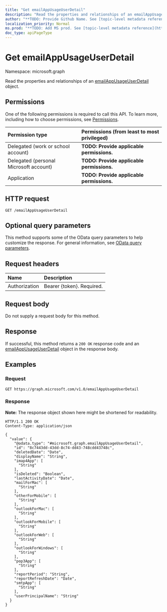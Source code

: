 ```yaml
---
title: "Get emailAppUsageUserDetail"
description: "Read the properties and relationships of an emailAppUsageUserDetail object."
author: "**TODO: Provide Github Name. See [topic-level metadata reference](https://msgo.azurewebsites.net/add/document/guidelines/metadata.html#topic-level-metadata)**"
localization_priority: Normal
ms.prod: "**TODO: Add MS prod. See [topic-level metadata reference](https://msgo.azurewebsites.net/add/document/guidelines/metadata.html#topic-level-metadata)**"
doc_type: apiPageType
---
```


# Get emailAppUsageUserDetail
Namespace: microsoft.graph



Read the properties and relationships of an [emailAppUsageUserDetail](../resources/emailappusageuserdetail.md) object.

## Permissions
One of the following permissions is required to call this API. To learn more, including how to choose permissions, see [Permissions](/graph/permissions-reference).

|Permission type|Permissions (from least to most privileged)|
|:---|:---|
|Delegated (work or school account)|**TODO: Provide applicable permissions.**|
|Delegated (personal Microsoft account)|**TODO: Provide applicable permissions.**|
|Application|**TODO: Provide applicable permissions.**|

## HTTP request

<!-- {
  "blockType": "ignored"
}
-->
``` http
GET /emailAppUsageUserDetail
```

## Optional query parameters
This method supports some of the OData query parameters to help customize the response. For general information, see [OData query parameters](/graph/query-parameters).

## Request headers
|Name|Description|
|:---|:---|
|Authorization|Bearer {token}. Required.|

## Request body
Do not supply a request body for this method.

## Response

If successful, this method returns a `200 OK` response code and an [emailAppUsageUserDetail](../resources/emailappusageuserdetail.md) object in the response body.

## Examples

### Request
<!-- {
  "blockType": "request",
  "name": "get_emailappusageuserdetail"
}
-->
``` http
GET https://graph.microsoft.com/v1.0/emailAppUsageUserDetail
```


### Response
**Note:** The response object shown here might be shortened for readability.
<!-- {
  "blockType": "response",
  "truncated": true,
  "@odata.type": "microsoft.graph.emailAppUsageUserDetail"
}
-->
``` http
HTTP/1.1 200 OK
Content-Type: application/json

{
  "value": {
    "@odata.type": "#microsoft.graph.emailAppUsageUserDetail",
    "id": "8c7443dd-43dd-8c74-dd43-748cdd43748c",
    "deletedDate": "Date",
    "displayName": "String",
    "imap4App": [
      "String"
    ],
    "isDeleted": "Boolean",
    "lastActivityDate": "Date",
    "mailForMac": [
      "String"
    ],
    "otherForMobile": [
      "String"
    ],
    "outlookForMac": [
      "String"
    ],
    "outlookForMobile": [
      "String"
    ],
    "outlookForWeb": [
      "String"
    ],
    "outlookForWindows": [
      "String"
    ],
    "pop3App": [
      "String"
    ],
    "reportPeriod": "String",
    "reportRefreshDate": "Date",
    "smtpApp": [
      "String"
    ],
    "userPrincipalName": "String"
  }
}
```

